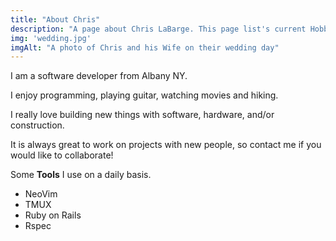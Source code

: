 ```yaml
---
title: "About Chris"
description: "A page about Chris LaBarge. This page list's current Hobbies and development tools used by Chris."
img: 'wedding.jpg'
imgAlt: "A photo of Chris and his Wife on their wedding day"
---
```


I am a software developer from Albany NY.

I enjoy programming, playing guitar, watching movies and hiking.

I really love building new things with software, hardware, and/or construction.

It is always great to work on projects with new people, so contact me if you
would like to collaborate!

Some **Tools** I use on a daily basis.

 -  NeoVim
 -  TMUX
 -  Ruby on Rails
 -  Rspec
